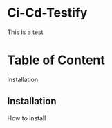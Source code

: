 # Ci-Cd-Testify
This is a test 

# Table of Content

Installation

## Installation 

How to install 

